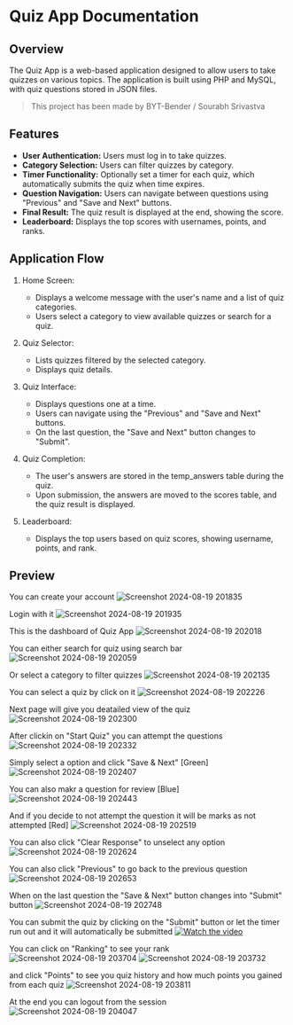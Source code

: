 # Quiz App Documentation

## Overview
The Quiz App is a web-based application designed to allow users to take quizzes on various topics. The application is built using PHP and MySQL, with quiz questions stored in JSON files.

> This project has been made by BYT-Bender / Sourabh Srivastva

## Features
 - **User Authentication:** Users must log in to take quizzes.
 - **Category Selection:** Users can filter quizzes by category.
 - **Timer Functionality:** Optionally set a timer for each quiz, which automatically submits the quiz when time expires.
 - **Question Navigation:** Users can navigate between questions using "Previous" and "Save and Next" buttons.
 - **Final Result:** The quiz result is displayed at the end, showing the score.
 - **Leaderboard:** Displays the top scores with usernames, points, and ranks.

## Application Flow
1. Home Screen:
   - Displays a welcome message with the user's name and a list of quiz categories.
   - Users select a category to view available quizzes or search for a quiz.

2. Quiz Selector:
   - Lists quizzes filtered by the selected category.
   - Displays quiz details.

3. Quiz Interface:
   - Displays questions one at a time.
   - Users can navigate using the "Previous" and "Save and Next" buttons.
   - On the last question, the "Save and Next" button changes to "Submit".

4. Quiz Completion:
   - The user's answers are stored in the temp_answers table during the quiz.
   - Upon submission, the answers are moved to the scores table, and the quiz result is displayed.

5. Leaderboard:
   - Displays the top users based on quiz scores, showing username, points, and rank.


## Preview

You can create your account
![Screenshot 2024-08-19 201835](https://github.com/user-attachments/assets/bc11571d-0489-4935-b69b-0a878d3e82ea)

Login with it
![Screenshot 2024-08-19 201935](https://github.com/user-attachments/assets/da332d0b-9dd7-4843-b92b-044ede96ce45)

This is the dashboard of Quiz App
![Screenshot 2024-08-19 202018](https://github.com/user-attachments/assets/ebc8ff22-b0ac-43ad-a12d-03762523bc77)

You can either search for quiz using search bar
![Screenshot 2024-08-19 202059](https://github.com/user-attachments/assets/b524544b-b638-4f46-bff0-16aa9a90027e)

Or select a category to filter quizzes
![Screenshot 2024-08-19 202135](https://github.com/user-attachments/assets/05787827-1e7b-42b5-a212-53de68254638)

You can select a quiz by click on it
![Screenshot 2024-08-19 202226](https://github.com/user-attachments/assets/0a31d61c-418d-4fd2-9a18-c13063a88f0d)

Next page will give you deatailed view of the quiz
![Screenshot 2024-08-19 202300](https://github.com/user-attachments/assets/4f35d3aa-63fc-48e7-884d-ad1f0f55be06)

After clickin on "Start Quiz" you can attempt the questions
![Screenshot 2024-08-19 202332](https://github.com/user-attachments/assets/c51a36c7-e5d3-47a5-be43-9d03bf149374)

Simply select a option and click "Save & Next" [Green]
![Screenshot 2024-08-19 202407](https://github.com/user-attachments/assets/9b205012-25ac-483e-a58e-1b9efec59876)

You can also makr a question for review [Blue]
![Screenshot 2024-08-19 202443](https://github.com/user-attachments/assets/899d0155-20b2-4c5b-9726-e9aa641bcd69)

And if you decide to not attempt the question it will be marks as not attempted [Red]
![Screenshot 2024-08-19 202519](https://github.com/user-attachments/assets/21de65dd-288f-4c3a-b3c5-4964185778e6)

You can also click "Clear Response" to unselect any option
![Screenshot 2024-08-19 202624](https://github.com/user-attachments/assets/d7fd6f31-122c-4e49-9668-a4a59b1b37af)

You can also click "Previous" to go back to the previous question
![Screenshot 2024-08-19 202653](https://github.com/user-attachments/assets/d8cb3ba2-1971-4000-b0cc-ff320d0fe2bd)

When on the last question the "Save & Next" button changes into "Submit" button
![Screenshot 2024-08-19 202748](https://github.com/user-attachments/assets/67dc1b3a-e099-4753-a0a4-435a9bb8571a)

You can submit the quiz by clicking on the "Submit" button or let the timer run out and it will automatically be submitted
[![Watch the video]([https://i.sstatic.net/Vp2cE.png)](https://youtu.be/vt5fpE0bzSY](https://github.com/user-attachments/assets/1977b2dc-5610-4612-9437-6b1ded2f4293))

You can click on "Ranking" to see your rank
![Screenshot 2024-08-19 203704](https://github.com/user-attachments/assets/e7f65f74-0baf-43ee-8199-799a193195bd)
![Screenshot 2024-08-19 203732](https://github.com/user-attachments/assets/0dc8a01b-c829-498f-8fcc-61adf6ce8426)

and click "Points" to see you quiz history and how much points you gained from each quiz
![Screenshot 2024-08-19 203811](https://github.com/user-attachments/assets/647d166f-584a-4a93-b8f2-9a13110fc7cc)

At the end you can logout from the session
![Screenshot 2024-08-19 204047](https://github.com/user-attachments/assets/8cfedee5-f6b1-409a-8314-a652a272d86f)















